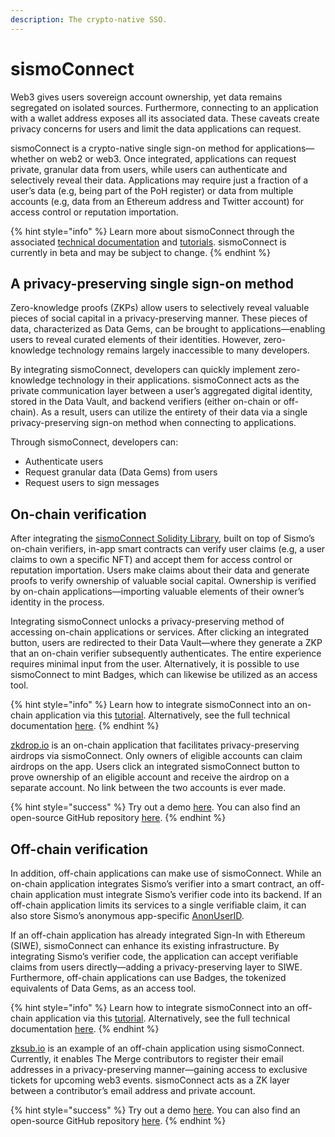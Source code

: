 ```yaml
---
description: The crypto-native SSO.
---
```


# sismoConnect

Web3 gives users sovereign account ownership, yet data remains segregated on isolated sources. Furthermore, connecting to an application with a wallet address exposes all its associated data. These caveats create privacy concerns for users and limit the data applications can request.

sismoConnect is a crypto-native single sign-on method for applications—whether on web2 or web3. Once integrated, applications can request private, granular data from users, while users can authenticate and selectively reveal their data. Applications may require just a fraction of a user’s data (e.g, being part of the PoH register) or data from multiple accounts (e.g, data from an Ethereum address and Twitter account) for access control or reputation importation.

{% hint style="info" %}
Learn more about sismoConnect through the associated [technical documentation](../technical-documentation/sismo-connect/) and [tutorials](../tutorials/sismo-connect/). sismoConnect is currently in beta and may be subject to change.
{% endhint %}

## A privacy-preserving single sign-on method

Zero-knowledge proofs (ZKPs) allow users to selectively reveal valuable pieces of social capital in a privacy-preserving manner. These pieces of data, characterized as Data Gems, can be brought to applications—enabling users to reveal curated elements of their identities. However, zero-knowledge technology remains largely inaccessible to many developers.

By integrating sismoConnect, developers can quickly implement zero-knowledge technology in their applications. sismoConnect acts as the private communication layer between a user’s aggregated digital identity, stored in the Data Vault, and backend verifiers (either on-chain or off-chain). As a result, users can utilize the entirety of their data via a single privacy-preserving sign-on method when connecting to applications.

Through sismoConnect, developers can:

* Authenticate users
* Request granular data (Data Gems) from users
* Request users to sign messages

## On-chain verification

After integrating the [sismoConnect Solidity Library](../technical-documentation/sismo-connect/solidity-library.md), built on top of Sismo’s on-chain verifiers, in-app smart contracts can verify user claims (e.g, a user claims to own a specific NFT) and accept them for access control or reputation importation. Users make claims about their data and generate proofs to verify ownership of valuable social capital. Ownership is verified by on-chain applications—importing valuable elements of their owner’s identity in the process.

Integrating sismoConnect unlocks a privacy-preserving method of accessing on-chain applications or services. After clicking an integrated button, users are redirected to their Data Vault—where they generate a ZKP that an on-chain verifier subsequently authenticates. The entire experience requires minimal input from the user. Alternatively, it is possible to use sismoConnect to mint Badges, which can likewise be utilized as an access tool.

{% hint style="info" %}
Learn how to integrate sismoConnect into an on-chain application via this [tutorial](../tutorials/sismo-connect/gate-your-contracts-with-sismo-connect-advanced.md). Alternatively, see the full technical documentation [here](../technical-documentation/sismo-connect/).
{% endhint %}

[zkdrop.io](http://zkdrop.io/) is an on-chain application that facilitates privacy-preserving airdrops via sismoConnect. Only owners of eligible accounts can claim airdrops on the app. Users click an integrated sismoConnect button to prove ownership of an eligible account and receive the airdrop on a separate account. No link between the two accounts is ever made.

{% hint style="success" %}
Try out a demo [here](https://demo.zkdrop.io/mergooor-pass). You can also find an open-source GitHub repository [here](https://github.com/sismo-core/zkdrop).
{% endhint %}

## Off-chain verification

In addition, off-chain applications can make use of sismoConnect. While an on-chain application integrates Sismo’s verifier into a smart contract, an off-chain application must integrate Sismo’s verifier code into its backend. If an off-chain application limits its services to a single verifiable claim, it can also store Sismo’s anonymous app-specific [AnonUserID](../technical-concepts/vault-and-proof-identifiers.md).

If an off-chain application has already integrated Sign-In with Ethereum (SIWE), sismoConnect can enhance its existing infrastructure. By integrating Sismo’s verifier code, the application can accept verifiable claims from users directly—adding a privacy-preserving layer to SIWE. Furthermore, off-chain applications can use Badges, the tokenized equivalents of Data Gems, as an access tool.

{% hint style="info" %}
Learn how to integrate sismoConnect into an off-chain application via this [tutorial](../tutorials/sismo-connect/request-data-privately-with-sismo-connect.md). Alternatively, see the full technical documentation [here](../technical-documentation/sismo-connect/).
{% endhint %}

[zksub.io](http://www.zksub.io) is an example of an off-chain application using sismoConnect. Currently, it enables The Merge contributors to register their email addresses in a privacy-preserving manner—gaining access to exclusive tickets for upcoming web3 events. sismoConnect acts as a ZK layer between a contributor’s email address and private account.

{% hint style="success" %}
Try out a demo [here](https://demo.zksub.io/). You can also find an open-source GitHub repository [here](https://github.com/sismo-core/zksub).
{% endhint %}
